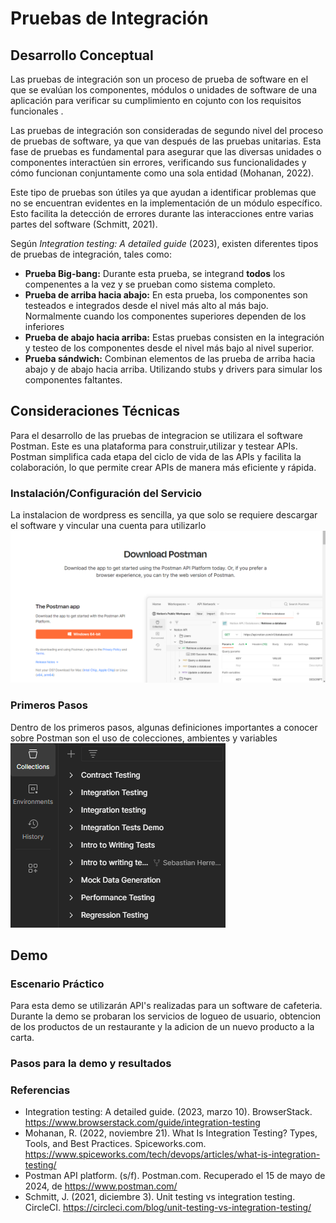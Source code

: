 # Pruebas de Integración

## Desarrollo Conceptual

Las pruebas de integración son un proceso de prueba de software en el que se evalúan los componentes, módulos o unidades de software de una aplicación para verificar su cumplimiento en cojunto con los requisitos funcionales .

Las pruebas de integración son consideradas de segundo nivel del proceso de pruebas de software, ya que van después de las pruebas unitarias. Esta fase de pruebas es fundamental para asegurar que las diversas unidades o componentes interactúen sin errores, verificando sus funcionalidades y cómo funcionan conjuntamente como una sola entidad (Mohanan, 2022).

Este tipo de pruebas son útiles ya que ayudan a identificar problemas que no se encuentran evidentes en la implementación de un módulo específico. Esto facilita la detección de errores durante las interacciones entre varias partes del software (Schmitt, 2021).

Según _Integration testing: A detailed guide_ (2023), existen diferentes tipos de pruebas de integración, tales como:

- **Prueba Big-bang:** Durante esta prueba, se integrand **todos** los compenentes a la vez y se prueban como sistema completo.
- **Prueba de arriba hacia abajo:** En esta prueba, los componentes son testeados e integrados desde el nivel más alto al más bajo. Normalmente cuando los componentes superiores dependen de los inferiores
- **Prueba de abajo hacia arriba:** Estas pruebas consisten en la integración y testeo de los componentes desde el nivel más bajo al nivel superior.
- **Prueba sándwich:** Combinan elementos de las prueba de arriba hacia abajo y de abajo hacia arriba. Utilizando stubs y drivers para simular los componentes faltantes.

## Consideraciones Técnicas

Para el desarrollo de las pruebas de integracion se utilizara el software Postman. Este es una plataforma para construir,utilizar y testear APIs. Postman simplifica cada etapa del ciclo de vida de las APIs y facilita la colaboración, lo que permite crear APIs de manera más eficiente y rápida.

### Instalación/Configuración del Servicio

La instalacion de wordpress es sencilla, ya que solo se requiere descargar el software y vincular una cuenta para utilizarlo
![PostmanHP](../../PNGs/Anexo/Sebas/PostmanHP.png)

### Primeros Pasos

Dentro de los primeros pasos, algunas definiciones importantes a conocer sobre Postman son el uso de colecciones, ambientes y variables
![PostmanCEV](../../PNGs/Anexo/Sebas/PostmanCEV.png)

## Demo

### Escenario Práctico

Para esta demo se utilizarán API's realizadas para un software de cafeteria. Durante la demo se probaran los servicios de logueo de usuario, obtencion de los productos de un restaurante y la adicion de un nuevo producto a la carta.

### Pasos para la demo y resultados

### Referencias

- Integration testing: A detailed guide. (2023, marzo 10). BrowserStack. https://www.browserstack.com/guide/integration-testing
- Mohanan, R. (2022, noviembre 21). What Is Integration Testing? Types, Tools, and Best Practices. Spiceworks.com. https://www.spiceworks.com/tech/devops/articles/what-is-integration-testing/
- Postman API platform. (s/f). Postman.com. Recuperado el 15 de mayo de 2024, de https://www.postman.com/
- Schmitt, J. (2021, diciembre 3). Unit testing vs integration testing. CircleCI. https://circleci.com/blog/unit-testing-vs-integration-testing/
